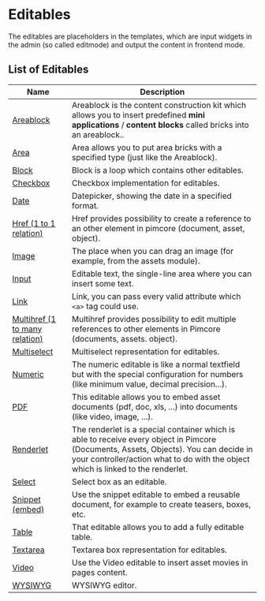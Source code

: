 # Editables

The editables are placeholders in the templates, which are input widgets in the admin (so called editmode) and output the content in frontend mode.

## List of Editables 

| Name                                                     | Description                                                                                                                                                                                                                    |
|----------------------------------------------------------|--------------------------------------------------------------------------------------------------------------------------------------------------------------------------------------------------------------------------------|
| [Areablock](./02_Areablock/README.md)                    | Areablock is the content construction kit which allows you to insert predefined **mini applications** / **content blocks** called bricks into an areablock..                                                                                        |
| [Area](./04_Area.md)                                     | Area allows you to put area bricks with a specified type (just like the Areablock).                                                                                                                                                                     |
| [Block](./06_Block)                                      | Block is a loop which contains other editables.                                                                                                                                                                                |
| [Checkbox](./08_Checkbox.md)                             | Checkbox implementation for editables.                                                                                                                                                                                   |
| [Date](./10_Date.md)                                     | Datepicker, showing the date in a specified format.                                                                                                                                                                                        |
| [Href (1 to 1 relation)](./12_Href.md)                   | Href provides possibility to create a reference to an other element in pimcore (document, asset, object).                                                                                                                      |
| [Image](./14_Image.md)                                   | The place when you can drag an image (for example, from the assets module).                                                                                                                                                    |
| [Input](./16_Input.md)                                   | Editable text, the single-line area where you can insert some text.                                                                                                                                                               |
| [Link](./18_Link.md)                                     | Link, you can pass every valid attribute which `<a>` tag could use.                                                                                                                                                             |
| [Multihref (1 to many relation)](./20_Multihref.md)      | Multihref provides possibility to edit multiple references to other elements in Pimcore (documents, assets. object).                                                                                                                  |
| [Multiselect](./22_Multiselect.md)                       | Multiselect representation for editables.                                                                                                                                                                                  |
| [Numeric](./24_Numeric.md)                               | The numeric editable is like a normal textfield but with the special configuration for numbers (like minimum value, decimal precision...).                                                                                     |
| [PDF](./26_PDF.md)                                       | This editable allows you to embed asset documents (pdf, doc, xls, ...) into documents (like video, image, ...).                                                                                                                |
| [Renderlet](./28_Renderlet.md)                           | The renderlet is a special container which is able to receive every object in Pimcore (Documents, Assets, Objects). You can decide in your controller/action what to do with the object which is linked to the renderlet.      |
| [Select](./30_Select.md)                                 | Select box as an editable.                                                                                                                                                                                                     |
| [Snippet (embed)](./32_Snippet.md)                       | Use the snippet editable to embed a reusable document, for example to create teasers, boxes, etc.                                                                                                                              |
| [Table](./34_Table.md)                                   | That editable allows you to add a fully editable table.                                                                                                                                                                          |
| [Textarea](./36_Textarea.md)                             | Textarea box representation for editables.                                                                                                                                                                                     |
| [Video](./38_Video.md)                                   | Use the Video editable to insert asset movies in pages content.                                                                                                                                                                |
| [WYSIWYG](./40_WYSIWYG.md)                               | WYSIWYG editor.                                                                                                                                                                                                         |

